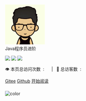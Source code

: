 <div class="cover-main">
<div id="head-img"><img width="130px" src="img/icon.png"></div>
<div id="page-title">Java程序员进阶</div>


![](https://img.shields.io/badge/version-v1.0.0-green.svg) ![](https://img.shields.io/badge/author-Mr.zhou-yellow.svg) ![](https://img.shields.io/badge/license-GPL-blue.svg)

<span id="busuanzi_container_site_pv" style="display: inline;">
    👁️&nbsp;本页总访问次数&nbsp;&nbsp;:&nbsp;&nbsp;<span id="busuanzi_value_site_pv"></span> 
</span>
<span id="busuanzi_container_site_uv" style="display: inline;"> 
   &nbsp;&nbsp; | &nbsp;&nbsp;🧑&nbsp;总访客数&nbsp;&nbsp;:&nbsp;&nbsp;<span id="busuanzi_value_site_uv"></span>
</span>

[Gitee](https://gitee.com/zhouliuming/zhouliuming.git)
[Github](https://github.com/zhouliuming/zhouliuming.github.io.git)
<a href="#/README">开始阅读</a></p></div><div class="mask"></div></section>


<h3 id="alapi" style="color:#FFFFFF"></h3>


<!-- 背景图片 
![](img/bg.png)
-->

<!-- 背景色 -->
![color](#333333)
 